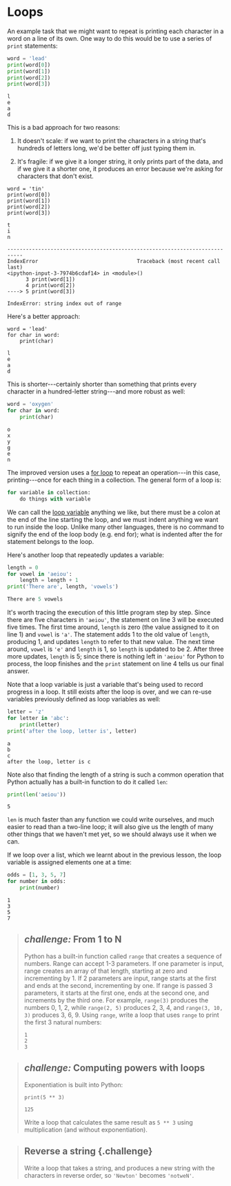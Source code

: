 # Loops
An example task that we might want to repeat is printing each character in a
word on a line of its own. One way to do this would be to use a series of `print` statements:

```python
word = 'lead'
print(word[0])
print(word[1])
print(word[2])
print(word[3])
```

```
l
e
a
d
```

This is a bad approach for two reasons:

1.  It doesn't scale:
    if we want to print the characters in a string that's hundreds of letters long,
    we'd be better off just typing them in.

1.  It's fragile:
    if we give it a longer string,
    it only prints part of the data,
    and if we give it a shorter one,
    it produces an error because we're asking for characters that don't exist.

```
word = 'tin'
print(word[0])
print(word[1])
print(word[2])
print(word[3])
```
```
t
i
n
```
```
---------------------------------------------------------------------------
IndexError                                Traceback (most recent call last)
<ipython-input-3-7974b6cdaf14> in <module>()
      3 print(word[1])
      4 print(word[2])
----> 5 print(word[3])

IndexError: string index out of range
```


Here's a better approach:

```
word = 'lead'
for char in word:
    print(char)
```

```
l
e
a
d
```

This is shorter---certainly shorter than something that prints every character in a hundred-letter string---and
more robust as well:

```python
word = 'oxygen'
for char in word:
    print(char)
```

```
o
x
y
g
e
n
```

The improved version uses a [for loop](reference.html#for-loop)
to repeat an operation---in this case, printing---once for each thing in a collection.
The general form of a loop is:

```python
for variable in collection:
    do things with variable
```

We can call the [loop variable](reference.html#loop-variable) anything we like,
but there must be a colon at the end of the line starting the loop,
and we must indent anything we want to run inside the loop. Unlike many other languages, there is no
command to signify the end of the loop body (e.g. end for); what is indented after the for statement belongs to the loop.

Here's another loop that repeatedly updates a variable:

```python
length = 0
for vowel in 'aeiou':
    length = length + 1
print('There are', length, 'vowels')
````

```python
There are 5 vowels
```

It's worth tracing the execution of this little program step by step.
Since there are five characters in `'aeiou'`,
the statement on line 3 will be executed five times.
The first time around,
`length` is zero (the value assigned to it on line 1)
and `vowel` is `'a'`.
The statement adds 1 to the old value of `length`,
producing 1,
and updates `length` to refer to that new value.
The next time around,
`vowel` is `'e'` and `length` is 1,
so `length` is updated to be 2.
After three more updates,
`length` is 5;
since there is nothing left in `'aeiou'` for Python to process,
the loop finishes
and the `print` statement on line 4 tells us our final answer.

Note that a loop variable is just a variable that's being used to record progress in a loop.
It still exists after the loop is over,
and we can re-use variables previously defined as loop variables as well:

```python
letter = 'z'
for letter in 'abc':
    print(letter)
print('after the loop, letter is', letter)
```

```
a
b
c
after the loop, letter is c
```

Note also that finding the length of a string is such a common operation
that Python actually has a built-in function to do it called `len`:

```python
print(len('aeiou'))
```

```
5
```

`len` is much faster than any function we could write ourselves,
and much easier to read than a two-line loop;
it will also give us the length of many other things that we haven't met yet,
so we should always use it when we can.

If we loop over a list, which we learnt about in the previous lesson, the loop variable is assigned elements one at a time:

```python
odds = [1, 3, 5, 7]
for number in odds:
    print(number)
```
```
1
3
5
7
```


> ## _challenge:_ From 1 to N
>
> Python has a built-in function called `range` that creates a sequence of numbers. Range can
> accept 1-3 parameters. If one parameter is input, range creates an array of that length,
> starting at zero and incrementing by 1. If 2 parameters are input, range starts at
> the first and ends at the second, incrementing by one. If range is passed 3 parameters,
> it starts at the first one, ends at the second one, and increments by the third one. For
> example,
> `range(3)` produces the numbers 0, 1, 2, while `range(2, 5)` produces 2, 3, 4,
> and `range(3, 10, 3)` produces 3, 6, 9.
> Using `range`,
> write a loop that uses `range` to print the first 3 natural numbers:
>
> ~~~ {.python}
> 1
> 2
> 3
> ~~~

> ## _challenge:_ Computing powers with loops
>
> Exponentiation is built into Python:
>
> ~~~ {.python}
> print(5 ** 3)
> ~~~
> ~~~ {.output}
> 125
> ~~~
>
> Write a loop that calculates the same result as `5 ** 3` using
> multiplication (and without exponentiation).

> ## Reverse a string {.challenge}
>
> Write a loop that takes a string,
> and produces a new string with the characters in reverse order,
> so `'Newton'` becomes `'notweN'`.

